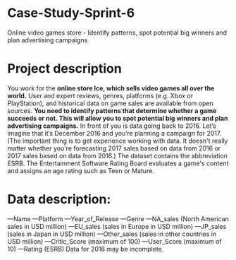 # Case-Study-Sprint-6
Online video games store - Identify patterns, spot potential big winners and plan advertising campaigns

# Project description
You work for the **online store Ice, which sells video games all over the world.** User and expert reviews, genres, platforms (e.g. Xbox or PlayStation), and historical data on game sales are available from open sources. **You need to identify patterns that determine whether a game succeeds or not. This will allow you to spot potential big winners and plan advertising campaigns.** In front of you is data going back to 2016. Let’s imagine that it’s December 2016 and you’re planning a campaign for 2017. (The important thing is to get experience working with data. It doesn't really matter whether you're forecasting 2017 sales based on data from 2016 or 2017 sales based on data from 2016.) The dataset contains the abbreviation ESRB. The Entertainment Software Rating Board evaluates a game's content and assigns an age rating such as Teen or Mature.

# Data description:
—Name
—Platform
—Year_of_Release
—Genre
—NA_sales (North American sales in USD million)
—EU_sales (sales in Europe in USD million)
—JP_sales (sales in Japan in USD million)
—Other_sales (sales in other countries in USD million)
—Critic_Score (maximum of 100)
—User_Score (maximum of 10)
—Rating (ESRB)
Data for 2016 may be incomplete.
